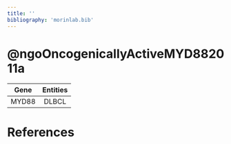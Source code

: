 ```yaml
---
title: ''
bibliography: 'morinlab.bib'
---
```


# @ngoOncogenicallyActiveMYD882011a
|Gene|Entities|
|:-:|:-:|
|MYD88|DLBCL|

# References

